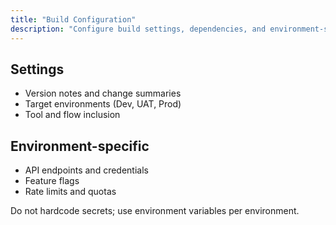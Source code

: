 ```yaml
---
title: "Build Configuration"
description: "Configure build settings, dependencies, and environment-specific options."
---
```


## Settings

- Version notes and change summaries
- Target environments (Dev, UAT, Prod)
- Tool and flow inclusion

## Environment-specific

- API endpoints and credentials
- Feature flags
- Rate limits and quotas

<Note>
Do not hardcode secrets; use environment variables per environment.
</Note>
